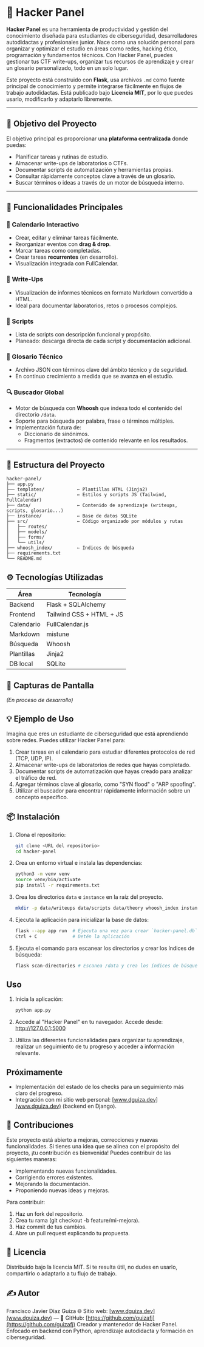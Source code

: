 # 🧠 Hacker Panel

**Hacker Panel** es una herramienta de productividad y gestión del conocimiento diseñada para estudiantes de ciberseguridad, desarrolladores autodidactas y profesionales junior. Nace como una solución personal para organizar y optimizar el estudio en áreas como redes, hacking ético, programación y fundamentos técnicos. Con Hacker Panel, puedes gestionar tus CTF write-ups, organizar tus recursos de aprendizaje y crear un glosario personalizado, todo en un solo lugar.

Este proyecto está construido con **Flask**, usa archivos `.md` como fuente principal de conocimiento y permite integrarse fácilmente en flujos de trabajo autodidactas. Está publicado bajo **Licencia MIT**, por lo que puedes usarlo, modificarlo y adaptarlo libremente.

---

## 🎯 Objetivo del Proyecto

El objetivo principal es proporcionar una **plataforma centralizada** donde puedas:

- Planificar tareas y rutinas de estudio.
- Almacenar write-ups de laboratorios o CTFs.
- Documentar scripts de automatización y herramientas propias.
- Consultar rápidamente conceptos clave a través de un glosario.
- Buscar términos o ideas a través de un motor de búsqueda interno.

---

## 🚀 Funcionalidades Principales

### 📆 Calendario Interactivo

- Crear, editar y eliminar tareas fácilmente.
- Reorganizar eventos con **drag & drop**.
- Marcar tareas como completadas.
- Crear tareas **recurrentes** (en desarrollo).
- Visualización integrada con FullCalendar.

### 📝 Write-Ups

- Visualización de informes técnicos en formato Markdown convertido a HTML.
- Ideal para documentar laboratorios, retos o procesos complejos.

### 🐍 Scripts

- Lista de scripts con descripción funcional y propósito.
- Planeado: descarga directa de cada script y documentación adicional.

### 📖 Glosario Técnico

- Archivo JSON con términos clave del ámbito técnico y de seguridad.
- En continuo crecimiento a medida que se avanza en el estudio.

### 🔍 Buscador Global

- Motor de búsqueda con **Whoosh** que indexa todo el contenido del directorio `/data`.
- Soporte para búsqueda por palabra, frase o términos múltiples.
- Implementación futura de:
  - Diccionario de sinónimos.
  - Fragmentos (extractos) de contenido relevante en los resultados.

---

## 🧱 Estructura del Proyecto

```plaintext
hacker-panel/
├── app.py
├── templates/            ← Plantillas HTML (Jinja2)
├── static/               ← Estilos y scripts JS (Tailwind, FullCalendar)
├── data/                 ← Contenido de aprendizaje (writeups, scripts, glosario...)
├── instance/             ← Base de datos SQLite
├── src/                  ← Código organizado por módulos y rutas
│   ├── routes/
│   ├── models/
│   ├── forms/
│   └── utils/
├── whoosh_index/         ← Índices de búsqueda
├── requirements.txt
└── README.md
```

## ⚙️ Tecnologías Utilizadas

| Área       | Tecnología                 |
| ---------- | -------------------------- |
| Backend    | Flask + SQLAlchemy         |
| Frontend   | Tailwind CSS + HTML + JS   |
| Calendario | FullCalendar.js            |
| Markdown   | mistune                    |
| Búsqueda   | Whoosh                     |
| Plantillas | Jinja2                     |
| DB local   | SQLite                     |

## 📸 Capturas de Pantalla
_(En proceso de desarrollo)_

## 💡 Ejemplo de Uso

Imagina que eres un estudiante de ciberseguridad que está aprendiendo sobre redes. Puedes utilizar Hacker Panel para:

1.  Crear tareas en el calendario para estudiar diferentes protocolos de red (TCP, UDP, IP).
2.  Almacenar write-ups de laboratorios de redes que hayas completado.
3.  Documentar scripts de automatización que hayas creado para analizar el tráfico de red.
4.  Agregar términos clave al glosario, como "SYN flood" o "ARP spoofing".
5.  Utilizar el buscador para encontrar rápidamente información sobre un concepto específico.

## 📦 Instalación

1.  Clona el repositorio:

    ```bash
    git clone <URL del repositorio>
    cd hacker-panel
    ```

2.  Crea un entorno virtual e instala las dependencias:

    ```bash
    python3 -m venv venv
    source venv/bin/activate
    pip install -r requirements.txt
    ```

3.  Crea los directorios `data` e `instance` en la raíz del proyecto.

    ```bash
    mkdir -p data/writeups data/scripts data/theory whoosh_index instance
    ```

4.  Ejecuta la aplicación para inicializar la base de datos:

    ```bash
    flask --app app run  # Ejecuta una vez para crear `hacker-panel.db`
    Ctrl + C             # Detén la aplicación
    ```

5.  Ejecuta el comando para escanear los directorios y crear los índices de búsqueda:

    ```bash
    flask scan-directories # Escanea /data y crea los índices de búsqueda
    ```

## Uso

1.  Inicia la aplicación:

    ```bash
    python app.py
    ```

2.  Accede al "Hacker Panel" en tu navegador.
    Accede desde: http://127.0.0.1:5000

3.  Utiliza las diferentes funcionalidades para organizar tu aprendizaje, realizar un seguimiento de tu progreso y acceder a información relevante.

## Próximamente

*   Implementación del estado de los checks para un seguimiento más claro del progreso.
*   Integración con mi sitio web personal: [www.dguiza.dev](www.dguiza.dev) (backend en Django).

## 🤝 Contribuciones

Este proyecto está abierto a mejoras, correcciones y nuevas funcionalidades. Si tienes una idea que se alinea con el propósito del proyecto, ¡tu contribución es bienvenida! Puedes contribuir de las siguientes maneras:

*   Implementando nuevas funcionalidades.
*   Corrigiendo errores existentes.
*   Mejorando la documentación.
*   Proponiendo nuevas ideas y mejoras.

Para contribuir:

1.  Haz un fork del repositorio.
2.  Crea tu rama (git checkout -b feature/mi-mejora).
3.  Haz commit de tus cambios.
4.  Abre un pull request explicando tu propuesta.

## 📜 Licencia

Distribuido bajo la licencia MIT. Si te resulta útil, no dudes en usarlo, compartirlo o adaptarlo a tu flujo de trabajo.

## ✍️ Autor

Francisco Javier Díaz Guiza
🌐 Sitio web: [www.dguiza.dev](www.dguiza.dev) — 🐙 GitHub: [https://github.com/guizafj](https://github.com/guizafj)
Creador y mantenedor de Hacker Panel. Enfocado en backend con Python, aprendizaje autodidacta y formación en ciberseguridad.
